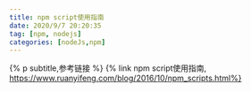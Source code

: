 ```yaml
---
title: npm script使用指南
date: 2020/9/7 20:20:35
tag: [npm, nodejs]
categories: [nodeJs,npm]
---
```


{% p subtitle,参考链接 %}
{% link npm script使用指南,  https://www.ruanyifeng.com/blog/2016/10/npm_scripts.html%}
